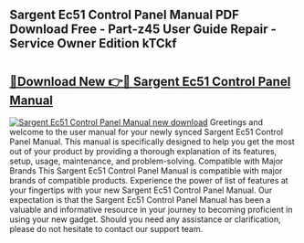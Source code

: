 ## Sargent Ec51 Control Panel Manual PDF Download Free - Part-z45 User Guide Repair - Service Owner Edition kTCkf

# <h2><a href="http://cf16447.oget.top/?id=Sargent+Ec51+Control+Panel+Manual">🔗Download New 👉🔴 Sargent Ec51 Control Panel Manual</a></h2>

[![Sargent Ec51 Control Panel Manual new download](https://i.imgur.com/5g1atiW.png)](http://cf16447.oget.top/?id=Sargent+Ec51+Control+Panel+Manual)
Greetings and welcome to the user manual for your newly synced Sargent Ec51 Control Panel Manual. This manual is specifically designed to help you get the most out of your product by providing a thorough explanation of its features, setup, usage, maintenance, and problem-solving. Compatible with Major Brands This Sargent Ec51 Control Panel Manual is compatible with major brands of compatible products. Experience the power of list of features at your fingertips with your new Sargent Ec51 Control Panel Manual. Our expectation is that the Sargent Ec51 Control Panel Manual has been a valuable and informative resource in your journey to becoming proficient in using your new gadget. Should you need any assistance or clarification, please do not hesitate to contact our support team.
